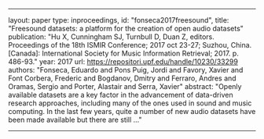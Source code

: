 
---
layout: paper
type: inproceedings,
id: "fonseca2017freesound",
title: "Freesound datasets: a platform for the creation of open audio datasets"
publication: "Hu X, Cunningham SJ, Turnbull D, Duan Z, editors. Proceedings of the 18th ISMIR Conference; 2017 oct 23-27; Suzhou, China.[Canada]: International Society for Music Information Retrieval; 2017. p. 486-93."
year: 2017
url: https://repositori.upf.edu/handle/10230/33299
authors: "Fonseca, Eduardo and Pons Puig, Jordi and Favory, Xavier and Font Corbera, Frederic and Bogdanov, Dmitry and Ferraro, Andres and Oramas, Sergio and Porter, Alastair and Serra, Xavier"
abstract: "Openly available datasets are a key factor in the advancement of data-driven research approaches, including many of the ones used in sound and music computing. In the last few years, quite a number of new audio datasets have been made available but there are still …"

---
